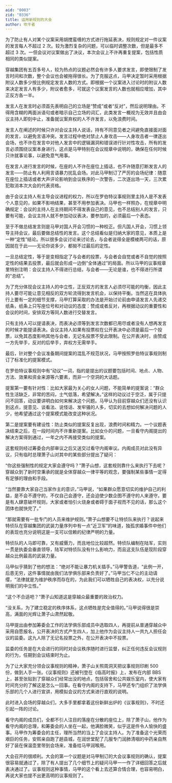 ```yaml
---
aid: "0003"
zid: "0336"
title: 运用新规则的大会
author: 吹牛者
---
```


为了防止有人对某个议案采用胡搅蛮缠的方式进行拖延表决，规则规定对一件议案的发言每人不超过 2 次。较为激烈复杂的问题，可以临时调整次数，但是最多不超过 3 次。一但会议对议案做出了决议，本次会议上不许再重复提案，包括性质相同的类似提案。

穿越集团有五百多号人，较为热点的议题必然会有许多人要求发言，即使限制了发言时间和次数，整个会议也会被拖得很长。为了克服这点，马甲决定暂时采用根据附议人数多少按比例规定发言人数的方式。即根据一个议案进入讨论时的附议人数来决定发言人有多少，附议者愈多，可就这个议案发言的人数也就相应增加，其中正反方各一半。

发言人在发言时必须首先表明自己的立场是“赞成”或者“反对”，然后说明理由。不得用含糊的两面派语句或者暗示自己立场的词汇，此类发言一概视为无效并且由会议主持人即刻中止，准备就议案弃权的人不许发言，以免浪费时间。

发言人在阐述的时候只许对会议主持人说话，持有不同意见者之间避免直接面对面的发言，以避免言语冲突。发言过程中绝对禁止人身攻击——人身攻击者一律逐出会场，也不许在发言中对他人发言中的逻辑漏洞和错误进行针对性攻击，所有的发言必须围绕议案本身进行。这点是马甲特别在会议规章中说明的，确保在任何时候只许就事论事，以避免意气用事。

在发言人进行发言的时候，在座的人不许在座位上插话，也不许随意打断发言人的发言——防止有人利用言语暴力扰乱会场。对此马甲制订了严厉的会场纪律：随意在座位上插话或者大声评论影响到会议秩序的一次警告，二次逐出场一天，三次累犯取消本次大会的代表资格。

由于会议主持人有主导会议进程的权力，所以在罗伯特议事规则里主持人是不发表个人意见的，如果不影响结果，甚至不用参加表决。马甲也一样照办，在规章中明确规定：会议的主持人在主持期间不得发表自己的意见，也不总结别人的发言，只要有可能，会议主持人就不参加动议表决，要参加的，必须最后一个表态。

至于不做总结发言则是马甲对国人开会习惯的一种校正。但凡国人开会，习惯上领导主持会议，最后要做总结性的发言。这个总结看似是归纳大家的意见，本质上是一种“定性”结论。所以很多会议讨论来讨论去，与会者说得全是模棱两可的话，原因就在于此——无论你说多少，都拗不过最后的定性。

一旦总结定性，等于是变相指定了与会者的投票，与会者会自觉或者不自觉的按照定性的结果去投票，最后就会形成一边倒“全体通过”的局面。所以马甲的议事规章里特别注明：会议主持人不得进行总结，与会者——无论是谁，也不得进行所谓的“总结”。

为了充分体现会议主持人的中立性，正反双方的发言人必须尽可能的均衡，因此主持人要尽可能让意见相反的双方轮流得到发言机会，以保持平衡。当然这在具体执行上要有一定的细节支撑，马甲打算采取的办法是开始讨论前由申请发言人先递交纸条，纸条上只写座位号和对动议的态度：赞成或者反对，再根据动议的重要性和会议的时间，安排双方等同人数进行交替发言。

只有主持人可以提请表决，而表决必须等到发言次数都已用尽或者没有人想再发言的时候才能提请表决。会议主持人如果有投票权在公开表决中必须是最后一个投票，以免其态度影响其他与会者，无记名投票不受此限制。在公开表决时，由赞成一方先举手，反对的后举手，弃权方无需举手。

最后，针对整个会议准备期间提案的混乱不规范状况，马甲按照罗伯特议事规则制订了标准化的提案模式。

在罗伯特议事规则中有“动议”一词，指的是提出的议题要包括时间、地点、人物、方法、效果和资金来源等六要素，而非一个空洞的大话题。

提案第一要有针对性：比如大家最为关心的女人问题，不能简单的提案说：“群众性生活缺乏，非常的苦闷，士气低落，希望解决。”这样的动议过于空泛，属于只提问不回答，动议要讲明白如何来解决这个问题。马甲认为目前穿越众们还没有认识到这点，提意见、谈看法、说怪话、发牢骚的人多，切实的去想如何解决问题的人少，他希望通过这个提案模式能改变这种状况。

第二是提案要有建设性：防止类似的提案反复出现，浪费时间和精力。一个议题表决结束之后，在一段时间内不许重新提案。比如女仆的问题，一旦看守内阁提出的解决方案得到通过，一年之内不再接受类似的提案。

这套规则经过筹委会内部审议之后又送交过看守内阁审议。内阁成员对此没有异议，只有临时总理萧子山对其中的某些部分提出了疑问：

“你这些强制性的规定大家会遵守吗？”萧子山想，这套规则靠什么来执行下去呢？穿越众到了新时空秉承的就是全体穿越众一律平等的观念，要强制某些事情一定得有足够的理由和手段。

“当然要靠大家自己当家作主的意识，”马甲说，“如果群众愿意切实的维护自己的利益，是不会不遵守的，不仅自己会遵守，还会迫使少数企图不遵守的人来遵守。要是有人肆意破坏规则，大家或者怕引火烧身或者碍于面子视而不见的话，那么这个团体也就快完了。”

“那就需要有一批专门的人员来维护规则。”萧子山想要不让特侦队来执行？说起来特侦队在穿越集团的武装力量序列中有一点“近卫军”的味道，独孤求婚事件中他们的表现也充分说明这是一支可以信赖的纪律严明的力量。

特侦队的人马即可靠，又有威慑力，而且地位比较超然。特侦队编制在陆军，实则一贯是执委会垂直领导，陆军对特侦队没有什么影响力，而且这支队伍是现阶段穿越众比例最高的武装力量。

马甲似乎猜到了他的想法：“绝对不能让暴力机关插手。”马甲警告道，“此例一开，后患无穷，这件事情就由我们法学俱乐部来负责好了。”马甲当仁不让的主动请缨，“法律就是为维护秩序而存在的，为此我们可以牺牲自己的表决权，以充分说明我们的中立性。”

“这个不合适吧？”萧子山知道这是穿越众最重要的政治权力。

“没关系，为了建立稳定的秩序体系，这点牺牲是完全值得的。”马甲说得很是崇高，满面的光辉让萧子山肃然起敬。

马甲提出由参加筹委会工作的法学俱乐部成员中选取四人，再提前从普通穿越众中采用自愿报名，公开表决的方式产生四人，加上他作为会议主持人一共九人担任会议的监委。这九人除了无记名投票之外，在公开表决中不投票。

监委的任务是在大会进行的同时对会议秩序随时进行监督，纠正任何违反会议规则的行为，任期到会议结束时为止。

为了让大家充分领会议事规则的精神，萧子山关照周洞天把议事规则印刷 500 份，做到人手一张。《议事规则》还被刊登在《临高时报》上，发布在内部 BBS 上，甚至张贴到了穿越众们经常出没的地点，包括宿舍和公共娱乐室内，使大家有时间充分的了解这是怎么一回事。在看守内阁的支持下，马甲还专门组织了法学俱乐部的几个人进行宣讲，用模拟会议的方式来进行直观的说明。

此时进入会场的穿越众们，大多手里都拿着这份新鲜出炉的《议事规则》，不时还引起一阵的讨论。

看守内阁的成员们，全都不引人注目的落座在分散的座位上，除了萧子山，他作为看守内阁的总理，和筹委会的人坐在一起，他满脸微笑，似乎这是件令人愉快的盛事。马甲作为筹委会的主任，理所当然的当上了会议主持人。为了准备这个光荣而艰巨的任务，安熙亲自跑了趟县城，在润世堂配了几服专门润肺清咽的中药亲自熬好了装在保温壶里带到会场来，准备给马甲润喉用。

大会召开的很顺利。大会的第一个议题是对马甲制订的大会议事规则的确认，提案很容易就通过了，除了有人提出了几个细节上的疑问马甲一一作了详细回答之后就表决通过了。议事规则这种事情，马甲的这个看上去还算合情合理，也容易明白，再说大家也提不出更高明的议事规则了。
